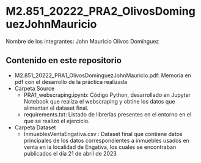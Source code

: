 # M2.851_20222_PRA2_OlivosDominguezJohnMauricio


Nombre de los integrantes: John Mauricio Olivos Domínguez

## Contenido en este repositorio

- M2.851_20222_PRA1_OlivosDominguezJohnMauricio.pdf: Memoria en pdf con el desarrollo de la práctica realizada
- Carpeta Source
  - PRA1_webscraping.ipynb: Código Python, desarrollado en Jupyter Notebook que realiza el webscraping y obtine los datos que alimentan el dataset final.
  - requirements.txt: Listado de librerías presentes en el entorno en el que se realizó el ejercicio.
- Carpeta Dataset
  - InmueblesVentaEngativa.csv : Dataset final que contiene datos principales de los datos correspondientes a inmuebles usados en venta en la localidad de Engativa, los cuales se encontraban publicados el día 21 de abril de 2023
